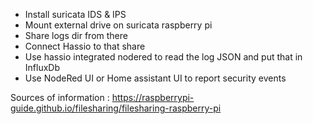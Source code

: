 - Install suricata IDS & IPS
- Mount external drive on suricata raspberry pi
- Share logs dir from there
- Connect Hassio to that share
- Use hassio integrated nodered to read the log JSON and put that in InfluxDb
- Use NodeRed UI or Home assistant UI to report security events


Sources of information :
https://raspberrypi-guide.github.io/filesharing/filesharing-raspberry-pi
